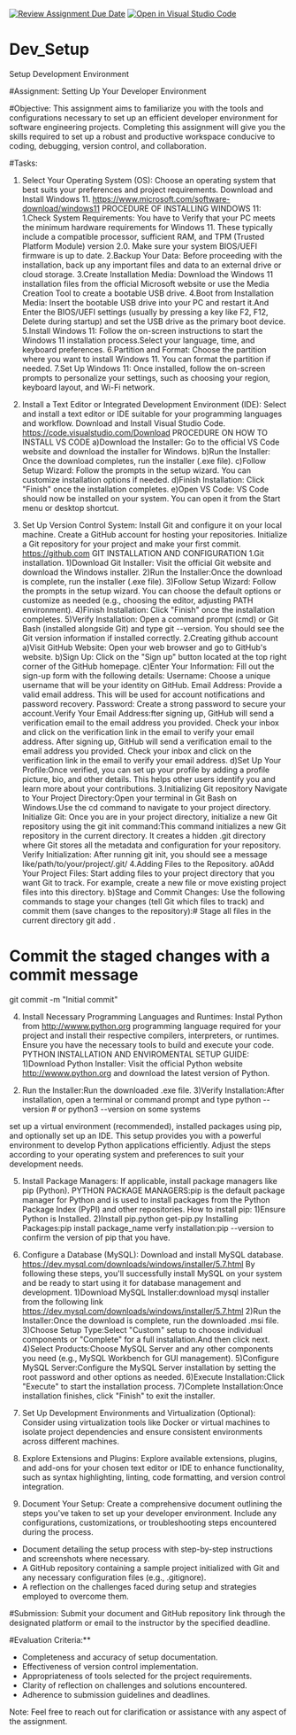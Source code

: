 [![Review Assignment Due Date](https://classroom.github.com/assets/deadline-readme-button-22041afd0340ce965d47ae6ef1cefeee28c7c493a6346c4f15d667ab976d596c.svg)](https://classroom.github.com/a/vbnbTt5m)
[![Open in Visual Studio Code](https://classroom.github.com/assets/open-in-vscode-2e0aaae1b6195c2367325f4f02e2d04e9abb55f0b24a779b69b11b9e10269abc.svg)](https://classroom.github.com/online_ide?assignment_repo_id=15278228&assignment_repo_type=AssignmentRepo)
# Dev_Setup
Setup Development Environment

#Assignment: Setting Up Your Developer Environment

#Objective:
This assignment aims to familiarize you with the tools and configurations necessary to set up an efficient developer environment for software engineering projects. Completing this assignment will give you the skills required to set up a robust and productive workspace conducive to coding, debugging, version control, and collaboration.

#Tasks:

1. Select Your Operating System (OS):
   Choose an operating system that best suits your preferences and project requirements. Download and Install Windows 11. https://www.microsoft.com/software-download/windows11
   PROCEDURE OF INSTALLING WINDOWS 11:
1.Check System Requirements:
 You have to Verify that your PC meets the minimum hardware requirements for Windows 11. These typically include a compatible processor, sufficient RAM, and TPM (Trusted Platform Module) version 2.0.
Make sure your system BIOS/UEFI firmware is up to date.
2.Backup Your Data:
Before proceeding with the installation, back up any important files and data to an external drive or cloud storage.
3.Create Installation Media:
Download the Windows 11 installation files from the official Microsoft website or use the Media Creation Tool to create a bootable USB drive.
4.Boot from Installation Media:
Insert the bootable USB drive into your PC and restart it.And
Enter the BIOS/UEFI settings (usually by pressing a key like F2, F12, Delete during startup) and set the USB drive as the primary boot device.
5.Install Windows 11:
Follow the on-screen instructions to start the Windows 11 installation process.Select your language, time, and keyboard preferences.
6.Partition and Format:
Choose the partition where you want to install Windows 11. You can format the partition if needed.
7.Set Up Windows 11:
Once installed, follow the on-screen prompts to personalize your settings, such as choosing your region, keyboard layout, and Wi-Fi network.





2. Install a Text Editor or Integrated Development Environment (IDE):
   Select and install a text editor or IDE suitable for your programming languages and workflow. Download and Install Visual Studio Code. https://code.visualstudio.com/Download
   PROCEDURE ON HOW TO INSTALL VS CODE
a)Download the Installer:
Go to the official VS Code website and download the installer for Windows.
b)Run the Installer:
Once the download completes, run the installer (.exe file).
c)Follow Setup Wizard:
Follow the prompts in the setup wizard. You can customize installation options if needed.
d)Finish Installation:
Click "Finish" once the installation completes.
e)Open VS Code:
VS Code should now be installed on your system. You can open it from the Start menu or desktop shortcut.

3. Set Up Version Control System:
   Install Git and configure it on your local machine. Create a GitHub account for hosting your repositories. Initialize a Git repository for your project and make your first commit. https://github.com
   GIT INSTALLATION AND CONFIGURATION
   1.Git installation.
1)Download Git Installer:
Visit the official Git website and download the Windows installer.
2)Run the Installer:Once the download is complete, run the installer (.exe file).
3)Follow Setup Wizard:
Follow the prompts in the setup wizard. You can choose the default options or customize as needed (e.g., choosing the editor, adjusting PATH environment).
4)Finish Installation:
Click "Finish" once the installation completes.
5)Verify Installation:
Open a command prompt (cmd) or Git Bash (installed alongside Git) and type git --version. You should see the Git version information if installed correctly.
2.Creating github account
a)Visit GitHub Website:
Open your web browser and go to GitHub's website.
b)Sign Up:
Click on the "Sign up" button located at the top right corner of the GitHub homepage.
c)Enter Your Information:
Fill out the sign-up form with the following details:
Username: Choose a unique username that will be your identity on GitHub.
Email Address: Provide a valid email address. This will be used for account notifications and password recovery.
Password: Create a strong password to secure your account.Verify Your Email Address:fter signing up, GitHub will send a verification email to the email address you provided. Check your inbox and click on the verification link in the email to verify your email address.
After signing up, GitHub will send a verification email to the email address you provided. Check your inbox and click on the verification link in the email to verify your email address.
d)Set Up Your Profile:Once verified, you can set up your profile by adding a profile picture, bio, and other details. This helps other users identify you and learn more about your contributions.
3.Initializing Git repository
Navigate to Your Project Directory:Open your terminal  in Git Bash on Windows.Use the cd command to navigate to your project directory.
Initialize Git:
Once you are in your project directory, initialize a new Git repository using the git init command:This command initializes a new Git repository in the current directory. It creates a hidden .git directory where Git stores all the metadata and configuration for your repository.
Verify Initialization:
After running git init, you should see a message like/path/to/your/project/.git/
4.Adding Files to the Repository.
a0Add Your Project Files:
Start adding files to your project directory that you want Git to track. For example, create a new file or move existing project files into this directory.
b)Stage and Commit Changes:
Use the following commands to stage your changes (tell Git which files to track) and commit them (save changes to the repository):# Stage all files in the current directory
git add .
# Commit the staged changes with a commit message
git commit -m "Initial commit"









4. Install Necessary Programming Languages and Runtimes:
  Instal Python from http://wwww.python.org programming language required for your project and install their respective compilers, interpreters, or runtimes. Ensure you have the necessary tools to build and execute your code.
  PYTHON INSTALLATION AND ENVIROMENTAL SETUP GUIDE:
1)Download Python Installer:
Visit the official Python website http://wwww.python.org  and download the latest version of Python.
2) Run the Installer:Run the downloaded .exe file.
3)Verify Installation:After installation, open a terminal or command prompt and type python --version  # or python3 --version on some systems

set up a virtual environment (recommended), installed packages using pip, and optionally set up an IDE. This setup provides you with a powerful environment to develop Python applications efficiently. Adjust the steps according to your operating system and preferences to suit your development needs.



5. Install Package Managers:
   If applicable, install package managers like pip (Python).
   PYTHON PACKAGE MANAGERS:pip is the default package manager for Python and is used to install packages from the Python Package Index (PyPI) and other repositories.
   How to install pip:
   1)Ensure Python is Installed.
   2)Install pip.python get-pip.py
   Installing Packages:pip install package_name
   verfy installation:pip --version to confirm the version of pip that you have.






6. Configure a Database (MySQL):
   Download and install MySQL database. https://dev.mysql.com/downloads/windows/installer/5.7.html
By following these steps, you'll successfully install MySQL on your system and be ready to start using it for database management and development.
1)Download MySQL Installer:download mysql installer from the following link https://dev.mysql.com/downloads/windows/installer/5.7.html
2)Run the Installer:Once the download is complete, run the downloaded .msi file.
3)Choose Setup Type:Select "Custom" setup to choose individual components or "Complete" for a full installation.And then click next.
4)Select Products:Choose MySQL Server and any other components you need (e.g., MySQL Workbench for GUI management).
5)Configure MySQL Server:Configure the MySQL Server installation by setting the root password and other options as needed.
6)Execute Installation:Click "Execute" to start the installation process.
7)Complete Installation:Once installation finishes, click "Finish" to exit the installer.
7. Set Up Development Environments and Virtualization (Optional):
   Consider using virtualization tools like Docker or virtual machines to isolate project dependencies and ensure consistent environments across different machines.

8. Explore Extensions and Plugins:
   Explore available extensions, plugins, and add-ons for your chosen text editor or IDE to enhance functionality, such as syntax highlighting, linting, code formatting, and version control integration.

9. Document Your Setup:
    Create a comprehensive document outlining the steps you've taken to set up your developer environment. Include any configurations, customizations, or troubleshooting steps encountered during the process. 


- Document detailing the setup process with step-by-step instructions and screenshots where necessary.
- A GitHub repository containing a sample project initialized with Git and any necessary configuration files (e.g., .gitignore).
- A reflection on the challenges faced during setup and strategies employed to overcome them.

#Submission:
Submit your document and GitHub repository link through the designated platform or email to the instructor by the specified deadline.

#Evaluation Criteria:**
- Completeness and accuracy of setup documentation.
- Effectiveness of version control implementation.
- Appropriateness of tools selected for the project requirements.
- Clarity of reflection on challenges and solutions encountered.
- Adherence to submission guidelines and deadlines.

Note: Feel free to reach out for clarification or assistance with any aspect of the assignment.
